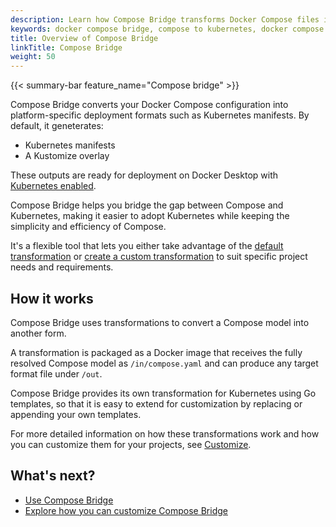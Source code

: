 ```yaml
---
description: Learn how Compose Bridge transforms Docker Compose files into Kubernetes manifests for seamless platform transitions
keywords: docker compose bridge, compose to kubernetes, docker compose kubernetes integration, docker compose kustomize, compose bridge docker desktop
title: Overview of Compose Bridge
linkTitle: Compose Bridge
weight: 50
---
```


{{< summary-bar feature_name="Compose bridge" >}}

Compose Bridge converts your Docker Compose configuration into platform-specific deployment formats such as Kubernetes manifests. By default, it geneterates:

- Kubernetes manifests 
- A Kustomize overlay

These outputs are ready for deployment on Docker Desktop with [Kubernetes enabled](/manuals/desktop/settings-and-maintenance/settings.md#kubernetes).  

Compose Bridge helps you bridge the gap between Compose and Kubernetes, making it easier to adopt Kubernetes while keeping the simplicity and efficiency of Compose.

It's a flexible tool that lets you either take advantage of the [default transformation](usage.md) or [create a custom transformation](customize.md) to suit specific project needs and requirements.  

## How it works

Compose Bridge uses transformations to convert a Compose model into another form. 

A transformation is packaged as a Docker image that receives the fully resolved Compose model as `/in/compose.yaml` and can produce any target format file under `/out`.

Compose Bridge provides its own transformation for Kubernetes using Go templates, so that it is easy to extend for customization by replacing or appending your own templates.

For more detailed information on how these transformations work and how you can customize them for your projects, see [Customize](customize.md).

## What's next?

- [Use Compose Bridge](usage.md)
- [Explore how you can customize Compose Bridge](customize.md)